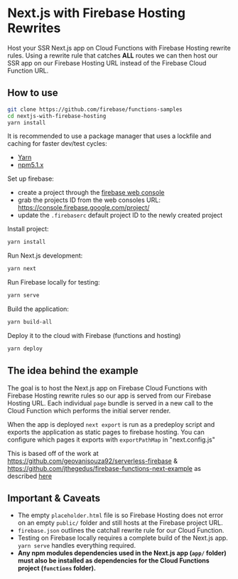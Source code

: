 # Next.js with Firebase Hosting Rewrites

Host your SSR Next.js app on Cloud Functions with Firebase Hosting rewrite rules. Using a rewrite rule that catches **ALL** routes we can then host our SSR app on our Firebase Hosting URL instead of the Firebase Cloud Function URL.

## How to use

```bash
git clone https://github.com/firebase/functions-samples
cd nextjs-with-firebase-hosting
yarn install
```

It is recommended to use a package manager that uses a lockfile and caching for faster dev/test cycles:
- [Yarn](https://github.com/yarnpkg/yarn)
- [npm5.1.x](https://github.com/npm/npm)

Set up firebase:
- create a project through the [firebase web console](https://console.firebase.google.com/)
- grab the projects ID from the web consoles URL: https://console.firebase.google.com/project/<projectId>
- update the `.firebaserc` default project ID to the newly created project

Install project:

```bash
yarn install
```

Run Next.js development:

```bash
yarn next
```

Run Firebase locally for testing:

```bash
yarn serve
```

Build the application:

```bash
yarn build-all
```

Deploy it to the cloud with Firebase (functions and hosting)

```bash
yarn deploy
```

## The idea behind the example
The goal is to host the Next.js app on Firebase Cloud Functions with Firebase Hosting rewrite rules so our app is served from our Firebase Hosting URL. Each individual `page` bundle is served in a new call to the Cloud Function which performs the initial server render.

When the app is deployed `next export` is run as a predeploy script and exports the application as static pages to firebase hosting. You can configure which pages it exports with `exportPathMap` in "next.config.js"

This is based off of the work at https://github.com/geovanisouza92/serverless-firebase & https://github.com/jthegedus/firebase-functions-next-example as described [here](https://medium.com/@jthegedus/next-js-on-cloud-functions-for-firebase-with-firebase-hosting-7911465298f2)

## Important & Caveats
*   The empty `placeholder.html` file is so Firebase Hosting does not error on an empty `public/` folder and still hosts at the Firebase project URL.
*   `firebase.json` outlines the catchall rewrite rule for our Cloud Function.
*   Testing on Firebase locally requires a complete build of the Next.js app. `yarn serve` handles everything required.
*   **Any npm modules dependencies used in the Next.js app (`app/` folder) must also be installed as dependencies for the Cloud Functions project (`functions` folder).**
